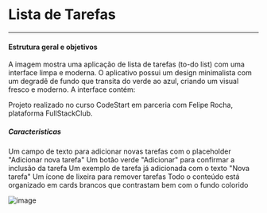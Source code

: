 # Lista de Tarefas
----------

#### Estrutura geral e objetivos
A imagem mostra uma aplicação de lista de tarefas (to-do list) com uma interface limpa e moderna. O aplicativo possui um design minimalista com um degradê de fundo que transita do verde ao azul, criando um visual fresco e moderno.
A interface contém:

Projeto realizado no curso CodeStart em parceria com Felipe Rocha, plataforma FullStackClub.

##### Caracteristicas
Um campo de texto para adicionar novas tarefas com o placeholder "Adicionar nova tarefa"
Um botão verde "Adicionar" para confirmar a inclusão da tarefa
Um exemplo de tarefa já adicionada com o texto "Nova tarefa"
Um ícone de lixeira para remover tarefas
Todo o conteúdo está organizado em cards brancos que contrastam bem com o fundo colorido

![image](https://)